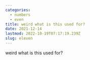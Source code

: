```yaml
---
categories:
  - numbers
  - even
title: weird what is this used for?
date: 2021-12-14
lastmod: 2022-10-19T07:17:19.239Z
slug: eleven
---
```


weird what is this used for?